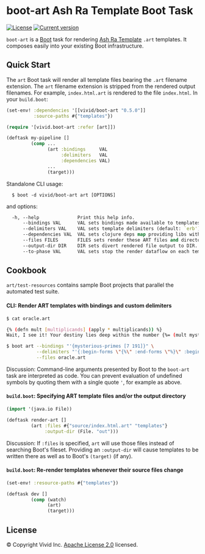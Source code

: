# boot-art Ash Ra Template Boot Task



[![License](https://img.shields.io/badge/license-Apache%202-blue.svg?style=flat-square)](LICENSE.txt)
[![Current version](https://img.shields.io/clojars/v/vivid/boot-art.svg?color=blue&style=flat-square)](https://clojars.org/vivid/boot-art)

`boot-art` is a [Boot](https://github.com/boot-clj/boot) task for rendering [Ash Ra Template](https://github.com/vivid-inc/ash-ra-template) `.art` templates.
It composes easily into your existing Boot infrastructure.



## Quick Start

The `art` Boot task will render all template files bearing the `.art` filename extension.
The `art` filename extension is stripped from the rendered output filenames.
For example, `index.html.art` is rendered to the file `index.html`.
In your `build.boot`:

```clojure
(set-env! :dependencies '[[vivid/boot-art "0.5.0"]]
          :source-paths #{"templates"})

(require '[vivid.boot-art :refer [art]])

(deftask my-pipeline []
         (comp ...
               (art :bindings     VAL
                    :delimiters   VAL
                    :dependencies VAL)
               ...
               (target)))
```

Standalone CLI usage:

```
  $ boot -d vivid/boot-art art [OPTIONS]
```

and options:

```clojure
  -h, --help              Print this help info.
      --bindings VAL      VAL sets bindings made available to templates for symbol resolution.
      --delimiters VAL    VAL sets template delimiters (default: `erb').
      --dependencies VAL  VAL sets clojure deps map providing libs within the template evaluation environment.
      --files FILES       FILES sets render these ART files and directory trees thereof, instead of Boot's fileset
      --output-dir DIR    DIR sets divert rendered file output to DIR.
      --to-phase VAL      VAL sets stop the render dataflow on each template at an earlier phase.
```



## Cookbook

`art/test-resources` contains sample Boot projects that parallel the automated test suite.


#### CLI: Render ART templates with bindings and custom delimiters
```bash
$ cat oracle.art

{% (defn mult [multiplicands] (apply * multiplicands)) %}
Wait, I see it! Your destiny lies deep within the number {%= (mult mysterious-primes) %}.

$ boot art --bindings "'{mysterious-primes [7 191]}" \
           --delimiters "'{:begin-forms \"{%\" :end-forms \"%}\" :begin-eval \"{%=\" :end-eval \"%}\"}" \
           --files oracle.art
```

Discussion:
Command-line arguments presented by Boot to the `boot-art` task are interpreted as code.
You can prevent evaluation of undefined symbols by quoting them with a single quote `'`, for example as above.


#### `build.boot`: Specifying ART template files and/or the output directory
```clojure
(import '(java.io File))

(deftask render-art []
         (art :files #{"source/index.html.art" "templates"}
              :output-dir (File. "out")))
```
Discussion:
If `:files` is specified, `art` will use those files instead of searching Boot's fileset.
Providing an `:output-dir` will cause templates to be written there as well as to Boot's `(target)` (if any).


#### `build.boot`: Re-render templates whenever their source files change
```clojure
(set-env! :resource-paths #{"templates"})

(deftask dev []
         (comp (watch)
               (art)
               (target)))
```



## License

© Copyright Vivid Inc.
[Apache License 2.0](LICENSE.txt) licensed.
